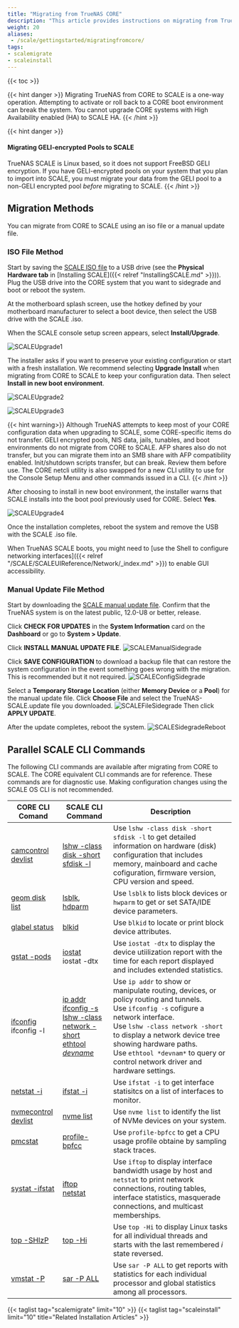 ```yaml
---
title: "Migrating from TrueNAS CORE"
description: "This article provides instructions on migrating from TrueNAS CORE to SCALE. Migration methods include using an ISO file or amanual update file."
weight: 20
aliases:
 - /scale/gettingstarted/migratingfromcore/
tags:
- scalemigrate
- scaleinstall
---
```


{{< toc >}}

{{< hint danger >}}
Migrating TrueNAS from CORE to SCALE is a one-way operation. Attempting to activate or roll back to a CORE boot environment can break the system.
You cannot upgrade CORE systems with High Availability enabled (HA) to SCALE HA.
{{< /hint >}}

{{< hint danger >}}
#### Migrating GELI-encrypted Pools to SCALE
TrueNAS SCALE is Linux based, so it does not support FreeBSD GELI encryption.
If you have GELI-encrypted pools on your system that you plan to import into SCALE, you must migrate your data from the GELI pool to a non-GELI encrypted pool *before* migrating to SCALE.
{{< /hint >}}

## Migration Methods

You can migrate from CORE to SCALE using an <file>iso</file> file or a manual update file.
### ISO File Method

Start by saving the [SCALE ISO file](https://www.truenas.com/download-tn-scale/) to a USB drive (see the **Physical Hardware tab** in [Installing SCALE]({{< relref "InstallingSCALE.md" >}})). Plug the USB drive into the CORE system that you want to sidegrade and boot or reboot the system. 

At the motherboard splash screen, use the hotkey defined by your motherboard manufacturer to select a boot device, then select the USB drive with the SCALE <file>.iso<file>.

When the SCALE console setup screen appears, select **Install/Upgrade**.

![SCALEUpgrade1](/images/SCALE/SCALEUpgrade1.png "Install/Upgrade SCALE")

The installer asks if you want to preserve your existing configuration or start with a fresh installation. We recommend selecting **Upgrade Install** when migrating from CORE to SCALE to keep your configuration data. Then select **Install in new boot environment**.

![SCALEUpgrade2](/images/SCALE/SCALEUpgrade2.png "Preserve Existing Configuration")

![SCALEUpgrade3](/images/SCALE/SCALEUpgrade3.png "Install in new boot environment")

{{< hint warning>}}
Although TrueNAS attempts to keep most of your CORE configuration data when upgrading to SCALE, some CORE-specific items do not transfer.
GELI encrypted pools, NIS data, jails, tunables, and boot environments do not migrate from CORE to SCALE.
AFP shares also do not transfer, but you can migrate them into an SMB share with AFP compatibility enabled. 
Init/shutdown scripts transfer, but can break. Review them before use.
The CORE netcli utility is also swapped for a new CLI utility to use for the Console Setup Menu and other commands issued in a CLI.
{{< /hint >}}

After choosing to install in new boot environment, the installer warns that SCALE installs into the boot pool previously used for CORE. Select **Yes**.

![SCALEUpgrade4](/images/SCALE/SCALEUpgrade4.png "Proceed with the upgrade")

Once the installation completes, reboot the system and remove the USB with the SCALE <file>.iso<file> file.

When TrueNAS SCALE boots, you might need to [use the Shell to configure networking interfaces]({{< relref "/SCALE/SCALEUIReference/Network/_index.md" >}}) to enable GUI accessibility.

### Manual Update File Method

Start by downloading the [SCALE manual update file](https://www.truenas.com/download-truenas-scale/).
Confirm that the TrueNAS system is on the latest public, 12.0-U8 or better, release.

Click **CHECK FOR UPDATES** in the **System Information** card on the **Dashboard** or go to **System > Update**.

Click **INSTALL MANUAL UPDATE FILE**.
![SCALEManualSidegrade](/images//SCALE/SidegeadeInstallManualUpdate.png "Install the Manual Upgrade")

Click **SAVE CONFIGURATION** to download a backup file that can restore the system configuration in the event something goes wrong with the migration.
This is recommended but it not required.
![SCALEConfigSidegrade](/images/SCALE/SidegradeSaveConfig.png "Save the Config file")

Select a **Temporary Storage Location** (either **Memory Device** or a **Pool**) for the manual update file.
Click **Choose File** and select the <file>TrueNAS-SCALE.update</file> file you downloaded.
![SCALEFileSidegrade](/images/SCALE/SidegradeSetInstallFile.png "Settings for the Manual Upgrade")
Then click **APPLY UPDATE**.
  
After the update completes, reboot the system.
![SCALESidegradeReboot](/images/SCALE/SidegradeRestart.png  "Reboot to Finish")
  
## Parallel SCALE CLI Commands

The following CLI commands are available after migrating from CORE to SCALE. The CORE equivalent CLI commands are for reference. These commands are for diagnostic use. Making configuration changes using the SCALE OS CLI is not recommended.

| CORE CLI Comand | SCALE CLI Command | Description |
|-----------------|-------------------|-------------|
| [camcontrol devlist](https://www.freebsd.org/cgi/man.cgi?query=camcontrol&sektion=8) | [lshw -class disk -short sfdisk -l](https://linux.die.net/man/1/lshw) | Use `lshw -class disk -short sfdisk -l` to get detailed information on hardware (disk) configuration that includes memory, mainboard and cache cofiguration, firmware version, CPU version and speed. |
| [geom disk list](https://www.freebsd.org/cgi/man.cgi?geom(4)) | [lsblk](https://manpages.debian.org/testing/util-linux/lsblk.8.en.html), [hdparm](https://manpages.debian.org/bullseye/hdparm/hdparm.8.en.html) | Use `lsblk` to lists block devices or `hwparm` to get or set SATA/IDE device parameters. |
| [glabel status](https://www.freebsd.org/cgi/man.cgi?glabel(8)) | [blkid](https://linux.die.net/man/8/blkid) | Use `blkid` to locate or print block device attributes. |
| [gstat -pods](https://www.freebsd.org/cgi/man.cgi?gstat(8)) | [iostat](https://manpages.debian.org/testing/sysstat/iostat.1.en.html)<br> iostat -dtx | Use `iostat -dtx` to display the device utiilization report with the time for each report displayed and includes extended statistics. |
| [ifconfig](https://www.freebsd.org/cgi/man.cgi?ifconfig(8))<br>ifconfig -l | [ip addr](https://linux.die.net/man/8/ip) <br>[ifconfig -s](https://linux.die.net/man/8/ifconfig) <br> [lshw -class network -short](https://linux.die.net/man/1/lshw) <br>[ethtool *devname*](https://linux.die.net/man/8/ethtool) | Use `ip addr` to show or manipulate routing, devices, or policy routing and tunnels. <br>Use `ifconfig -s` cofigure a network interface. <br>Use `lshw -class network -short` to display a network device tree showing hardware paths. <br>Use `ethtool *devnam*` to query or control network driver and hardware settings. |
| [netstat -i](https://www.freebsd.org/cgi/man.cgi?query=netstat&sektion=1) | [ifstat -i](https://linux.die.net/man/1/ifstat) | Use `ifstat -i` to get interface statisitcs on a list of interfaces to monitor. |
| [nvmecontrol devlist](https://www.freebsd.org/cgi/man.cgi?query=nvme&sektion=4) | [nvme list](https://manpages.org/nvme-list-ctrl) | Use `nvme list` to identify the list of NVMe devices on your system. |
| [pmcstat](https://www.freebsd.org/cgi/man.cgi?query=pmcstat&sektion=8) | [profile-bpfcc](https://manpages.debian.org/unstable/bpfcc-tools/profile-bpfcc.8.en.html) | Use `profile-bpfcc` to get a CPU usage profile obtaine by sampling stack traces. |
| [systat -ifstat](https://www.freebsd.org/cgi/man.cgi?query=systat&sektion=1&manpath=FreeBSD+4.9-RELEASE) | [iftop](https://linux.die.net/man/8/iftop) <br>[netstat](https://linux.die.net/man/8/netstat) | Use `iftop` to display interface bandwidth usage by host and `netstat` to print network connections, routing tables, interface statistics, masquerade connections, and multicast memberships. |
| [top -SHIzP](https://www.freebsd.org/cgi/man.cgi?top(1)) | [top -Hi](https://linux.die.net/man/1/top) | Use `top -Hi` to display Linux tasks for all individual threads and starts with the last remembered *i* state reversed. |
| [vmstat -P](https://www.freebsd.org/cgi/man.cgi?query=vmstat&apropos=0&sektion=0&manpath=2.8+BSD&format=html) | [sar -P ALL](https://linux.die.net/man/1/sar) | Use `sar -P ALL` to get reports with statistics for each individual processor and global statistics among all processors. |

{{< taglist tag="scalemigrate" limit="10" >}}
{{< taglist tag="scaleinstall" limit="10" title="Related Installation Articles" >}}